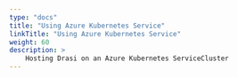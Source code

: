 ```yaml
---
type: "docs"
title: "Using Azure Kubernetes Service"
linkTitle: "Using Azure Kubernetes Service"
weight: 60
description: >
    Hosting Drasi on an Azure Kubernetes ServiceCluster
---
```

